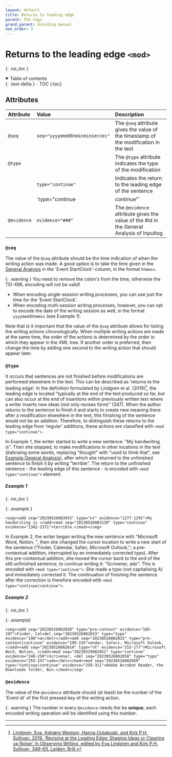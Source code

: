 ```yaml
---
layout: default
title: Returns to leading edge
parent: The tags
grand_parent: Encoding manual
nav_order: 3
---
```


# Returns to the leading edge `<mod>` #
{: .no_toc }

<details open markdown="block">
  <summary>
    Table of contents
  </summary>
  {: .text-delta }
- TOC
{:toc}
</details>

## Attributes ##

| Attribute        | Value          | Description |
|:-------------|:------------------|:------|
| `@seq`           | `seq="yyyymmddhhminminsecsec"` | The `@seq` attribute gives the value of the timestamp of the modification in the text  |
| `@type` |    | The `@type` attribute indicates the type of the modification  |
|            | `type="continue"`      | Indicates the return to the leading edge of the sentence   |
|            | `type="continue|continue"`      | Indicates that the continuation was interrupted by an immediate revision, without changing the cursor location, and is now continued   |
| `@evidence`          | `evidence="###"` | The `@evidence` attribute gives the value of the #id in the General Analysis of Inputlog  |

### `@seq` ###
The value of the `@seq` attribute should be the time indication of when the writing action was made. A good option is to take the time given in the [General Analysis](example/#Example%General%Analysis) in the 'Event StartClock'-column, in the format `hhmmss`. 

{: .warning }
You need to remove the colon's from the time, otherwise the TEI-XML encoding will not be valid!

- When encoding single-session writing processes, you can use just the time for the 'Event StartClock'. 
- When encoding multi-session writing processes, however, you can opt to encode the date of the writing session as well, in the format `yyyymmddhhmmss` (see Example 1).

Note that is it important that the value of the `@seq` attribute allows for listing the writing actions chronologically. When multiple writing actions are made at the same time, the order of the actions is determined by the order in which they appear in the XML tree. If another order is preferred, then change the time by adding one second to the writing action that should appear later. 

### `@type` ###
It occurs that sentences are not finished before modifications are performed elsewhere in the text. This can be described as ‘returns to the leading edge’. In the definition formulated by Lindgren et al. (2019)[^1], the leading edge is located “typically at the end of the text produced so far, but can also occur at the end of insertions within previously written text where a writer inserts new ideas (not only revises form)” (347). When the author returns to the sentence to finish it and starts to create new meaning there after a modification elsewhere in the text, this finishing of the sentence would not be an addition. Therefore, to distinguish these returns to the leading edge from ‘regular’ additions, these actions are classified with `<mod type="continue">`.  

In Example 1, the writer started to write a new sentence: "My handwriting is". Then she stopped, to make modifications in other locations in the text (italicising some words, replacing "thought" with "used to think that", see [Example General Analysis](../example)), after which she returned to the unfinished sentence to finish it by writing "terrible". The return to the unfinished sentence - the leading edge of this sentence - is encoded with `<mod type="continue">` element.

##### Example 1 #####
{: .no_toc }

{: .example }
> <div markdown="block">
`<seg><add seq="20230526083033" type="nt" evidence="1277-1293">My handwriting is </add><mod seq="20230526083139" type="continue" evidence="1362-1371">terrible.</mod></seg>`  
> </div>

In Example 2, the writer began writing the new sentence with "Microsoft Word, Notion, ", then she changed the cursor location to write a new start of the sentence ("Finder, Calendar, Safari, Microsoft Outlook,"; a pre-contextual addition, interrupted by an immediately corrected typo). After this pre-contextual addition, she moved the cursor back to the end of the still unfinished sentence, to continue writing it: "Scrivener, ado". This is encoded with `<mod type="continue">`. She made a typo (not capitalising A) and immediately corrected it. The continuation of finishing the sentence after the correction is therefore encoded with `<mod type="continue|continue">`.

##### Example 2 #####
{: .no_toc }

{: .example}
> <div markdown="block">
`<seg><add seq="20230526082028" type="pre-context" evidence="185-197">Finder, Cal<del seq="20230526082033" type="typo" evidence="198">a</del></add><add seq="20230526082033" type="pre-context|continue" evidence="199-235">endar, Safari, Microsoft Oulook, </add><add seq="20230526082014" type="nt" evidence="153-177">Microsoft Word, Notion, </add><mod seq="20230529082051" type="continue" evidence="240-250">Scrivener, <del seq="20230526082058" type="typo" evidence="255-257">ado</del></mod><mod seq="20230526082059" type="continue|continue" evidence="259-311">Adobe Acrobat Reader, the Downloads folder, Bin.</mod></seg>`
  > <div>

### `@evidence` ###
The value of the `@evidence` attribute should (at least) be the number of the 'Event id' of the first pressed key of the writing action. 

{: .warning }
The number in every `@evidence` needs the be **unique**, each encoded writing operation will be identified using this number.

----
[^1]:[Lindgren, Eva, Asbjørg Westum, Hanna Outakoski, and Kirk P.H. Sullivan. 2019. ‘Revising at the Leading Edge: Shaping Ideas or Clearing up Noise’. In Observing Writing, edited by Eva Lindgren and Kirk P.H. Sullivan, 346–65. Leiden: Brill.](https://doi.org/10.1163/9789004392526_017)